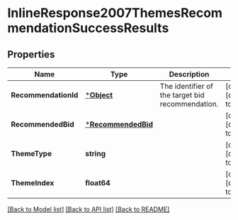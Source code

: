 # InlineResponse2007ThemesRecommendationSuccessResults

## Properties
Name | Type | Description | Notes
------------ | ------------- | ------------- | -------------
**RecommendationId** | [***Object**](.md) | The identifier of the target bid recommendation. | [optional] [default to null]
**RecommendedBid** | [***RecommendedBid**](RecommendedBid.md) |  | [optional] [default to null]
**ThemeType** | **string** |  | [optional] [default to null]
**ThemeIndex** | **float64** |  | [optional] [default to null]

[[Back to Model list]](../README.md#documentation-for-models) [[Back to API list]](../README.md#documentation-for-api-endpoints) [[Back to README]](../README.md)

